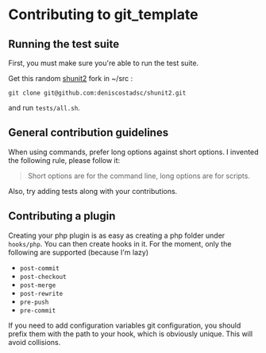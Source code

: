 # Contributing to git_template

## Running the test suite

First, you must make sure you're able to run the test suite.

Get this random [shunit2][1] fork in ~/src :

    git clone git@github.com:deniscostadsc/shunit2.git

and run `tests/all.sh`.

## General contribution guidelines

When using commands, prefer long options against short options. I invented the
following rule, please follow it:

> Short options are for the command line, long options are for scripts.

Also, try adding tests along with your contributions.

## Contributing a plugin

Creating your php plugin is as easy as creating a php folder under `hooks/php`.
You can then create hooks in it. For the moment, only the following are supported
(because I'm lazy)

* `post-commit`
* `post-checkout`
* `post-merge`
* `post-rewrite`
* `pre-push`
* `pre-commit`

If you need to add configuration variables git configuration, you should prefix
them with the path to your hook, which is obviously unique. This will avoid
collisions.

[1]: https://code.google.com/p/shunit2/
